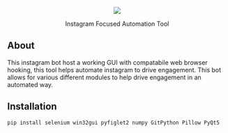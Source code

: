 <p align="center">
  <img src="https://i.imgur.com/EAoyo1R.png">
</p>

<p align="center"> Instagram Focused Automation Tool </p>

## About

This instagram bot host a working GUI with compatabile web browser hooking, this tool helps automate instagram to drive engagement. This bot allows for various different modules to help drive engagement in an automated way.

## Installation

```bash
pip install selenium win32gui pyfiglet2 numpy GitPython Pillow PyQt5
```







